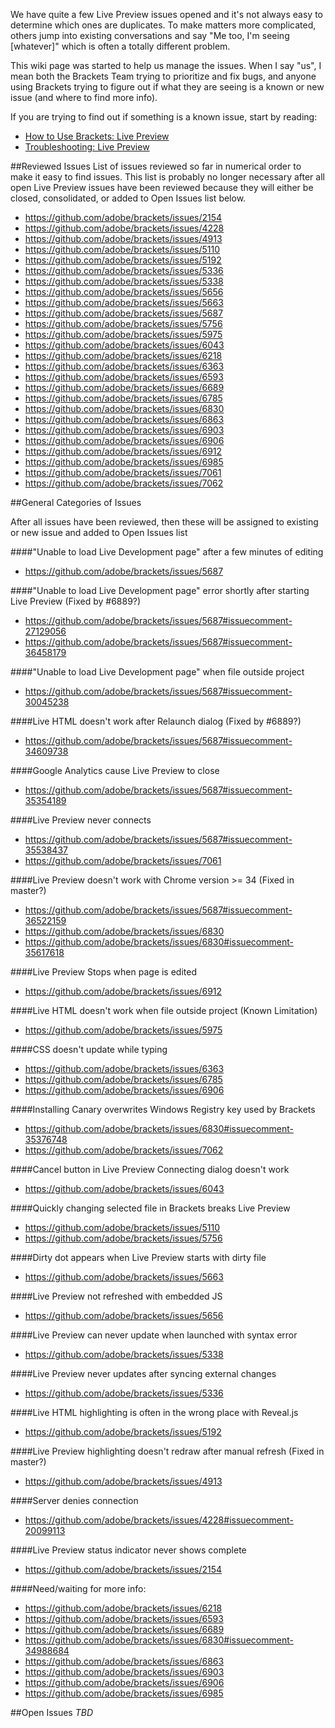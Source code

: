 We have quite a few Live Preview issues opened and it's not always easy to determine which ones are duplicates. To make matters more complicated, others jump into existing conversations and say "Me too, I'm seeing [whatever]" which is often a totally different problem.

This wiki page was started to help us manage the issues. When I say "us", I mean both the Brackets Team trying to prioritize and fix bugs, and anyone using Brackets trying to figure out if what they are seeing is a known or new issue (and where to find more info).

If you are trying to find out if something is a known issue, start by reading:
* [How to Use Brackets: Live Preview](https://github.com/adobe/brackets/wiki/How-to-Use-Brackets#wiki-live-preview)
* [Troubleshooting: Live Preview](https://github.com/adobe/brackets/wiki/Troubleshooting#wiki--live-preview-isnt-working)

##Reviewed Issues
List of issues reviewed so far in numerical order to make it easy to find issues. This list is probably no longer necessary after all open Live Preview issues have been reviewed because they will either be closed, consolidated, or added to Open Issues list below.
- https://github.com/adobe/brackets/issues/2154
- https://github.com/adobe/brackets/issues/4228
- https://github.com/adobe/brackets/issues/4913
- https://github.com/adobe/brackets/issues/5110
- https://github.com/adobe/brackets/issues/5192
- https://github.com/adobe/brackets/issues/5336
- https://github.com/adobe/brackets/issues/5338
- https://github.com/adobe/brackets/issues/5656
- https://github.com/adobe/brackets/issues/5663
- https://github.com/adobe/brackets/issues/5687
- https://github.com/adobe/brackets/issues/5756
- https://github.com/adobe/brackets/issues/5975
- https://github.com/adobe/brackets/issues/6043
- https://github.com/adobe/brackets/issues/6218
- https://github.com/adobe/brackets/issues/6363
- https://github.com/adobe/brackets/issues/6593
- https://github.com/adobe/brackets/issues/6689
- https://github.com/adobe/brackets/issues/6785
- https://github.com/adobe/brackets/issues/6830
- https://github.com/adobe/brackets/issues/6863
- https://github.com/adobe/brackets/issues/6903
- https://github.com/adobe/brackets/issues/6906
- https://github.com/adobe/brackets/issues/6912
- https://github.com/adobe/brackets/issues/6985
- https://github.com/adobe/brackets/issues/7061
- https://github.com/adobe/brackets/issues/7062

##General Categories of Issues

After all issues have been reviewed, then these will be assigned to existing or new issue and added to Open Issues list

####"Unable to load Live Development page" after a few minutes of editing
- https://github.com/adobe/brackets/issues/5687

####"Unable to load Live Development page" error shortly after starting Live Preview
(Fixed by #6889?)
- https://github.com/adobe/brackets/issues/5687#issuecomment-27129056
- https://github.com/adobe/brackets/issues/5687#issuecomment-36458179

####"Unable to load Live Development page" when file outside project
- https://github.com/adobe/brackets/issues/5687#issuecomment-30045238

####Live HTML doesn't work after Relaunch dialog
(Fixed by #6889?)
- https://github.com/adobe/brackets/issues/5687#issuecomment-34609738

####Google Analytics cause Live Preview to close
- https://github.com/adobe/brackets/issues/5687#issuecomment-35354189

####Live Preview never connects
- https://github.com/adobe/brackets/issues/5687#issuecomment-35538437
- https://github.com/adobe/brackets/issues/7061

####Live Preview doesn't work with Chrome version >= 34
(Fixed in master?)
- https://github.com/adobe/brackets/issues/5687#issuecomment-36522159
- https://github.com/adobe/brackets/issues/6830
- https://github.com/adobe/brackets/issues/6830#issuecomment-35617618

####Live Preview Stops when page is edited
- https://github.com/adobe/brackets/issues/6912

####Live HTML doesn't work when file outside project (Known Limitation)
- https://github.com/adobe/brackets/issues/5975

####CSS doesn't update while typing
- https://github.com/adobe/brackets/issues/6363
- https://github.com/adobe/brackets/issues/6785
- https://github.com/adobe/brackets/issues/6906

####Installing Canary overwrites Windows Registry key used by Brackets
- https://github.com/adobe/brackets/issues/6830#issuecomment-35376748
- https://github.com/adobe/brackets/issues/7062

####Cancel button in Live Preview Connecting dialog doesn't work
- https://github.com/adobe/brackets/issues/6043

####Quickly changing selected file in Brackets breaks Live Preview
- https://github.com/adobe/brackets/issues/5110
- https://github.com/adobe/brackets/issues/5756

####Dirty dot appears when Live Preview starts with dirty file
- https://github.com/adobe/brackets/issues/5663

####Live Preview not refreshed with embedded JS
- https://github.com/adobe/brackets/issues/5656

####Live Preview can never update when launched with syntax error
- https://github.com/adobe/brackets/issues/5338

####Live Preview never updates after syncing external changes
- https://github.com/adobe/brackets/issues/5336

####Live HTML highlighting is often in the wrong place with Reveal.js
- https://github.com/adobe/brackets/issues/5192

####Live Preview highlighting doesn't redraw after manual refresh
(Fixed in master?)
- https://github.com/adobe/brackets/issues/4913

####Server denies connection
- https://github.com/adobe/brackets/issues/4228#issuecomment-20099113

####Live Preview status indicator never shows complete
- https://github.com/adobe/brackets/issues/2154

####Need/waiting for more info:
- https://github.com/adobe/brackets/issues/6218
- https://github.com/adobe/brackets/issues/6593
- https://github.com/adobe/brackets/issues/6689
- https://github.com/adobe/brackets/issues/6830#issuecomment-34988684
- https://github.com/adobe/brackets/issues/6863
- https://github.com/adobe/brackets/issues/6903
- https://github.com/adobe/brackets/issues/6906
- https://github.com/adobe/brackets/issues/6985

##Open Issues
_TBD_
